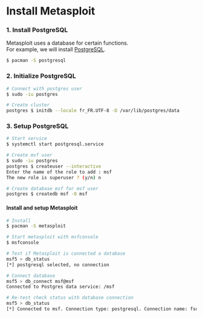 # Install Metasploit

### 1. Install PostgreSQL

Metasploit uses a database for certain functions.  
For example, we will install [PostgreSQL](https://wiki.archlinux.org/index.php/PostgreSQL).

```bash
$ pacman -S postgresql
```

### 2. Initialize PostgreSQL
```bash
# Connect with postgres user
$ sudo -iu postgres

# Create cluster
postgres $ initdb --locale fr_FR.UTF-8 -D /var/lib/postgres/data
```

### 3. Setup PostgreSQL
```bash
# Start service
$ systemctl start postgresql.service
```

```bash
# Create msf user
$ sudo -iu postgres
postgres $ createuser --interactive
Enter the name of the role to add : msf
The new role is superuser ? (y/n) n
```

```bash
# Create database msf for msf user
postgres $ createdb msf -O msf
```

#### Install and setup Metasploit ####

```bash
# Install
$ pacman -S metasploit
```

```bash
# Start metasploit with msfconsole
$ msfconsole
```

```bash
# Test if Metasploit is connected a database
msf5 > db_status
[*] postgresql selected, no connection

# Connect database
msf5 > db_connect msf@msf
Connected to Postgres data service: /msf

# Re-test check status with database connection
msf5 > db_status 
[*] Connected to msf. Connection type: postgresql. Connection name: fsociety.
```
